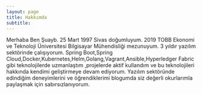 ```yaml
---
layout: page
title: Hakkımda
subtitle:
---
```


Merhaba Ben Şuayb.
25 Mart 1997 Sivas doğumluyum.
2019 TOBB Ekonomi ve Teknoloji Üniversitesi Bilgisayar Mühendisliği mezunuyum.
3 yıldır yazılım sektörinde çalışıyorum.
Spring Boot,Spring Cloud,Docker,Kubernetes,Helm,Golang,Vagrant,Ansible,Hyperledger Fabric gibi teknolojilerde uzmanlaştım ,projelerde aktif kullandım ve bu teknolojileri hakkında kendimi geliştirmeye devam ediyorum.
Yazılım sektöründe edindiğim deneyimlerini ve öğrendiklerimi blogumda siz değerli okurlarımla paylaşmak için sabırsızlanıyorum.
